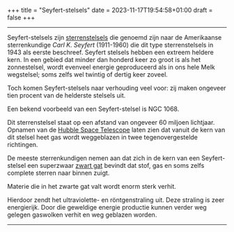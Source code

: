 +++
title = "Seyfert-stelsels"
date = 2023-11-17T19:54:58+01:00
draft = false
+++

---
Seyfert-stelsels zijn [sterrenstelsels](/encyclopedie/sterrenstelsel) die
genoemd zijn naar de Amerikaanse sterrenkundige *Carl K. Seyfert*
(1911-1960) die dit type sterrenstelsels in 1943 als eerste beschreef.
Seyfert stelsels hebben een extreem heldere kern. In een gebied dat
minder dan honderd keer zo groot is als het zonnestelsel, wordt evenveel
energie geproduceerd als in ons hele Melk wegstelsel; soms zelfs wel
twintig of dertig keer zoveel.

Toch komen Seyfert-stelsels naar verhouding veel voor: zij maken
ongeveer tien procent van de helderste stelsels uit.

Een bekend voorbeeld van een Seyfert-stelsel is NGC 1068.

Dit sterrenstelsel staat op een afstand van ongeveer 60 miljoen
lichtjaar. Opnamen van de [Hubble Space Telescope](/encyclopedie/hst) laten zien dat vanuit de kern van dit stelsel heet gas
wordt weggeblazen in twee tegenovergestelde richtingen.

De meeste sterrenkundigen nemen aan dat zich in de kern van een
Seyfert-stelsel een superzwaar [zwart gat](/encyclopedie/zwartega) bevindt
dat stof, gas en soms zelfs complete sterren naar binnen zuigt.

Materie die in het zwarte gat valt wordt enorm sterk verhit.

Hierdoor zendt het ultraviolette- en röntgenstraling uit. Deze straling
is zeer energierijk. Door die geweldige energie productie kunnen verder
weg gelegen gaswolken verhit en weg geblazen worden.

---
